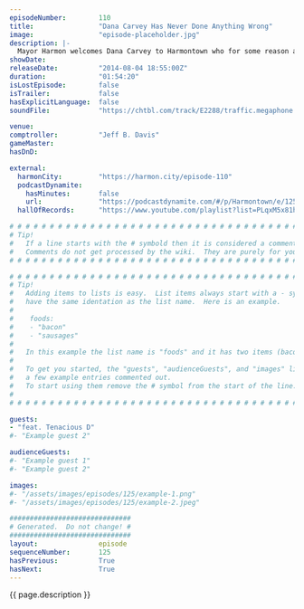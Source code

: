 ```yaml
---
episodeNumber:        110
title:                "Dana Carvey Has Never Done Anything Wrong"
image:                "episode-placeholder.jpg"
description: |-
  Mayor Harmon welcomes Dana Carvey to Harmontown who for some reason apologizes for Wayne's World two and out of nowhere, Tenacious D of www.festivalsupreme.com appear out of thin air! In D&D, someone dies.
showDate:             
releaseDate:          "2014-08-04 18:55:00Z"
duration:             "01:54:20"
isLostEpisode:        false
isTrailer:            false
hasExplicitLanguage:  false
soundFile:            "https://chtbl.com/track/E2288/traffic.megaphone.fm/STA2785277550.mp3?updated=1556750451"

venue:                
comptroller:          "Jeff B. Davis"
gameMaster:           
hasDnD:               

external:
  harmonCity:         "https://harmon.city/episode-110"
  podcastDynamite:
    hasMinutes:       false
    url:              "https://podcastdynamite.com/#/p/Harmontown/e/125/110"
  hallOfRecords:      "https://www.youtube.com/playlist?list=PLqxM5x81hNOYOI9XmA8B9dqanOq-_StyS"

# # # # # # # # # # # # # # # # # # # # # # # # # # # # # # # # # # # # # # # # # # # # #
# Tip!
#   If a line starts with the # symbold then it is considered a comment.
#   Comments do not get processed by the wiki.  They are purely for your information.
# # # # # # # # # # # # # # # # # # # # # # # # # # # # # # # # # # # # # # # # # # # # #

# # # # # # # # # # # # # # # # # # # # # # # # # # # # # # # # # # # # # # # # # # # # #
# Tip!
#   Adding items to lists is easy.  List items always start with a - symbol and have
#   have the same identation as the list name.  Here is an example.
#
#    foods:
#    - "bacon"
#    - "sausages"
#
#   In this example the list name is "foods" and it has two items (bacon, and sausages).
#
#   To get you started, the "guests", "audienceGuests", and "images" lists below have
#   a few example entries commented out.
#   To start using them remove the # symbol from the start of the line.
#
# # # # # # # # # # # # # # # # # # # # # # # # # # # # # # # # # # # # # # # # # # # # #

guests:
- "feat. Tenacious D"
#- "Example guest 2"

audienceGuests:
#- "Example guest 1"
#- "Example guest 2"

images:
#- "/assets/images/episodes/125/example-1.png"
#- "/assets/images/episodes/125/example-2.jpeg"

##############################
# Generated.  Do not change! #
##############################
layout:               episode
sequenceNumber:       125
hasPrevious:          True
hasNext:              True
---
```


<!-- The episode description will be rendered here -->
{{ page.description }}

<!-- Add your content BELOW here -->
<!-- vvvvvvvvvvvvvvvvvvvvvvvvvvv -->




<!-- ^^^^^^^^^^^^^^^^^^^^^^^^^^^ -->
<!-- Add your content ABOVE here -->

<!-- The episode gallery will be rendered here -->